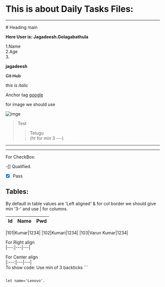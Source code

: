 <h1>This is about Daily Tasks Files:</h1>
<hr>
# Heading main

**Here User is: Jagadeesh.Golagabathula**

1.Name   
2.Age  
3.



__jagadeesh__

~~Git Hub~~

*this is italic*

Anchor tag [google](https://google.com)


for image we should use 

![imge](https://camclinic.in/wp-content/uploads/2022/03/1624972877_1649280.jpg)

>Test
>>Telugu   
(hr for min 3 ---)
---
-----
For CheckBox:

-[] Qualified.    
-[x] Pass  


Tables:
---
  
By default in table values are 'Left aligned' & for col border we should give min '3-' and use | for columns.

|Id |Name| Pwd|
|---|---|---|

|101|Kumar|1234|
|102|Kumari|1234|
|103|Varun Kumar|1234|


For Right align    
|---:|---|---|

For Center align   
|:---:|---|---|   
 To show code: Use min of 3 backticks ```
```

let name='Lenovo'.
```